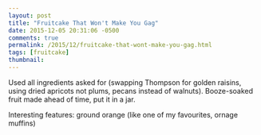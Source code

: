 ```yaml
---
layout: post
title: "Fruitcake That Won't Make You Gag"
date: 2015-12-05 20:31:06 -0500
comments: true
permalink: /2015/12/fruitcake-that-wont-make-you-gag.html
tags: [fruitcake]
thumbnail:
---
```


Used all ingredients asked for (swapping Thompson for golden raisins,
using dried apricots not plums, pecans instead of walnuts). Booze-soaked 
fruit made ahead of time, put it in a jar.

Interesting features: ground orange (like one of my favourites, ornage
muffins)
